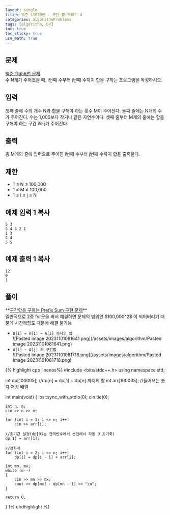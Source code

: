 ```yaml
---
layout: single
title: 백준 11659번 - 구간 합 구하기 4
categories: algorithmProblems
tags: [algorithm, DP]
toc: true
toc_sticky: true
use_math: true
---
```


## 문제
[백준 11659번 문제](https://www.acmicpc.net/problem/11659) <br>
수 N개가 주어졌을 때, i번째 수부터 j번째 수까지 합을 구하는 프로그램을 작성하시오.

## 입력

첫째 줄에 수의 개수 N과 합을 구해야 하는 횟수 M이 주어진다. 둘째 줄에는 N개의 수가 주어진다. 수는 1,000보다 작거나 같은 자연수이다. 셋째 줄부터 M개의 줄에는 합을 구해야 하는 구간 i와 j가 주어진다.

## 출력

총 M개의 줄에 입력으로 주어진 i번째 수부터 j번째 수까지 합을 출력한다.

## 제한

- 1 ≤ N ≤ 100,000
- 1 ≤ M ≤ 100,000
- 1 ≤ i ≤ j ≤ N

## 예제 입력 1 복사

```
5 3
5 4 3 2 1
1 3
2 4
5 5
```

## 예제 출력 1 복사

```
12
9
1
```

## 풀이
<div class="notice--primary" markdown="1">
**<u>구간합을 구하는 Prefix Sum 구현 문제</u>** <br>
일반적으로 2중 for문을 써서 해결하면 문제의 범위인 $100,000^2$ 이 되어버리기 때문에 시간복잡도 때문에 해결 불가능 <br>

* `D[i] = A[1] ~ A[i] 까지의 합` <br>
![Pasted image 20231101081641.png](/assets/images/algorithm/Pasted image 20231101081641.png) <br>
* `A[i] ~ A[j] 의 구간합` <br>
![Pasted image 20231101081718.png](/assets/images/algorithm/Pasted image 20231101081718.png)
</div>

{% highlight cpp linenos%}
#include <bits/stdc++.h>
using namespace std;

int dp[100005];   //dp[n] = dp[1] ~ dp[n] 까지의 합
int arr[100005];  //들어오는 숫자 저장 배열

int main(void) 
{
    ios::sync_with_stdio(0);
    cin.tie(0);

    int n, m;
    cin >> n >> m;

    for (int i = 1; i <= n; i++)
        cin >> arr[i];

    //초기값 설정(dp[0]는 전역변수에서 선언해서 자동 0 초기화)
    dp[1] = arr[1];

    //점화식
    for (int i = 2; i <= n; i++)
        dp[i] = dp[i - 1] + arr[i];
    
    int mn, mx;
    while (m--)
    {
        cin >> mn >> mx;
        cout << dp[mx] - dp[mn - 1] << "\n";
    }

    return 0;
}
{% endhighlight %}